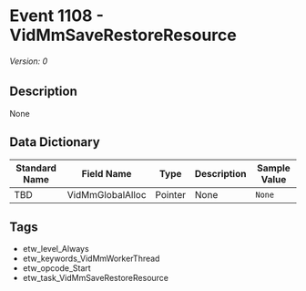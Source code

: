 # Event 1108 - VidMmSaveRestoreResource
###### Version: 0

## Description
None

## Data Dictionary
|Standard Name|Field Name|Type|Description|Sample Value|
|---|---|---|---|---|
|TBD|VidMmGlobalAlloc|Pointer|None|`None`|

## Tags
* etw_level_Always
* etw_keywords_VidMmWorkerThread
* etw_opcode_Start
* etw_task_VidMmSaveRestoreResource